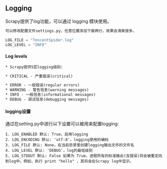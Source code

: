 ## Logging
Scrapy提供了log功能，可以通过 logging 模块使用。
```html
可以修改配置文件settings.py，任意位置添加下面两行，效果会清爽很多。
```
```python
LOG_FILE = "TencentSpider.log"
LOG_LEVEL = "INFO"
```
#### Log levels
```html
* Scrapy提供5层logging级别:

* CRITICAL - 严重错误(critical)

* ERROR - 一般错误(regular errors)
* WARNING - 警告信息(warning messages)
* INFO - 一般信息(informational messages)
* DEBUG - 调试信息(debugging messages)
```
#### logging设置
通过在setting.py中进行以下设置可以被用来配置logging:
```
1. LOG_ENABLED 默认: True，启用logging
2. LOG_ENCODING 默认: 'utf-8'，logging使用的编码
3. LOG_FILE 默认: None，在当前目录里创建logging输出文件的文件名
4. LOG_LEVEL 默认: 'DEBUG'，log的最低级别
5. LOG_STDOUT 默认: False 如果为 True，进程所有的标准输出(及错误)将会被重定向到log中。例如，执行 print "hello" ，其将会在Scrapy log中显示。
```


